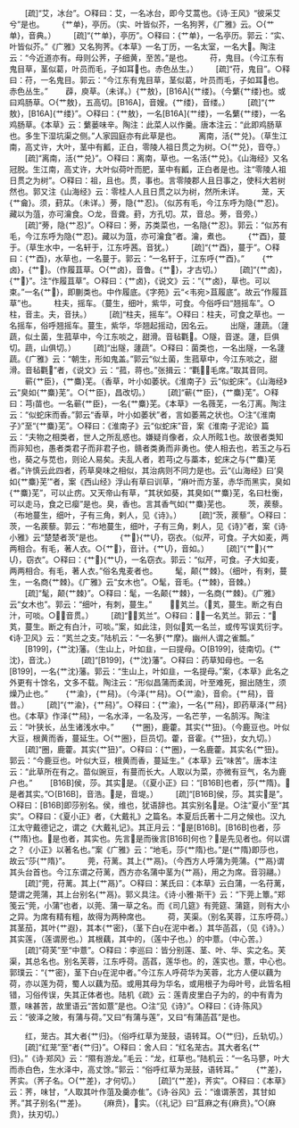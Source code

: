 <!-- { "loadSidebar": true } -->
　　[疏]“艾，冰台”。○释曰：艾，一名冰台，即今艾蒿也。《诗·王风》“彼采艾兮”是也。
　　{艹单}，亭历。（实、叶皆似芥，一名狗荠，《广雅》云。○{艹单}，音典。）
　　[疏]“{艹单}，亭历”。○释曰：{艹单}，一名亭历。郭云：“实、叶皆似芥。”《广雅》又名狗荠。《本草》一名丁历，一名太室，一名大。陶注云：“今近道亦有。母则公荠，子细黄，至苦。”是也。
　　苻，鬼目。（今江东有鬼目草，茎似葛，叶员而毛，子如耳也。赤色丛生。）
　　[疏]“苻，鬼目”。○释曰：苻，一名鬼目。郭云：“今江东有鬼目草，茎似葛，叶员而毛，子如耳也。赤色丛生。”
　　薜，庾草。（未详。）{艹敖}，[B16A]{艹缕}。（今蘩{艹缕}也。或曰鸡肠草。○{艹敖}，五高切。[B16A]，音嫂。{艹缕}，音缕。）
　　[疏]“{艹敖}，[B16A]{艹缕}”。○释曰：{艹敖}，一名[B16A]{艹缕}，一名蘩{艹缕}，一名鸡肠草。《本草》云：蘩蒌味辛。陶注：此菜人以作羹。唐本注云：“此即鸡肠草也。多生下湿坑渠之侧。”人家园庭亦有此草是也。
　　离南，活{艹兑}。（草生江南，高丈许，大叶，茎中有瓤，正白，零陵人祖日贯之为树。○{艹兑}，音夺。）
　　[疏]“离南，活{艹兑}”。○释曰：离南，草也。一名活{艹兑}。《山海经》又名冠脱。生江南，高丈许，大叶似荷叶而肥，茎中有瓤，正白者是也。注“零陵人祖日贯之为树”。○释曰：祖，且也。贯，事也。言零陵郡人且日事之，使科大若树然也。郭又注《山海经》云：零桂人人且日贯之以为树，然所未详。
　　茏，天{艹龠}。须，葑苁。（未详。）蒡，隐{艹忍}。（似苏有毛，今江东呼为隐{艹忍}。藏以为菹，亦可瀹食。○龙，音聋。葑，方孔切。苁，音总。蒡，音旁。）
　　[疏]“蒡，隐{艹忍}”。○释曰：蒡，苏类菜也，一名隐{艹忍}。郭云：“似苏有毛，今江东呼为隐{艹忍}。藏以为菹，亦可瀹食”者。瀹，煮也。
　　{艹酉}，蔓于。（草生水中，一名轩于，江东呼茜。音犹。）
　　[疏]“{艹酉}，蔓于”。○释曰：{艹酉}，水草也，一名蔓于。郭云：“一名轩于，江东呼{艹酉}。”
　　{艹卤}，{艹}。（作履苴草。○{艹卤}，音鲁。{艹}，才古切。）
　　[疏]“{艹卤}，{艹}”。注“作履苴草”。○释曰：{艹卤}，《说文》云：“{艹卤}，草也。可以束。”一名{艹}，即蒯类也。中作履底。《字苑》云“<韦宛>苴履底”。故云“作履苴草”也。
　　柱夫，摇车。（蔓生，细叶，紫华，可食。今俗呼曰“翘摇车”。○柱，音主。夫，音扶。）
　　[疏]“柱夫，摇车”。○释曰：柱夫，可食之草也。一名摇车，俗呼翘摇车。蔓生，紫华，华翘起摇动，因名云。
　　出隧，蘧蔬。（蘧蔬，似土菌，生菰草中，今江东啖之，甜滑。音毡氍。○隧，音遂。蘧，巨俱切。蔬，山俱切。）
　　[疏]“出隧，蘧蔬”。○释曰：菌类也，一名出隧，一名蘧蔬。《广雅》云：“朝生，形如鬼盖。”郭云“似土菌，生菰草中，今江东啖之，甜滑。音毡氍”者，《说文》云：“菰，蒋也。”张揖云：“氍，毛席。”取其音同。
　　蕲{艹臣}，{艹麋}芜。（香草，叶小如萎状。《淮南子》云“似蛇床”。《山海经》云“臭如{艹麋}芜”。○{艹臣}，昌改切。）
　　[疏]“蕲{艹臣}，{艹麋}芜”。○释曰：芎苗也。一名蕲{艹臣}，一名{艹麋}芜。《本草》一名薇芜，一名汀离。陶注云：“似蛇床而香。”郭云“香草，叶小如萎状”者，言如萎蔫之状也。○注“《淮南子》”至“{艹麋}芜”。○释曰：《淮南子》云“似蛇床”音，案《淮南·子泥论》篇云：“夫物之相类者，世人之所乱惑也。嫌疑肖像者，众人所眩也。故很者类知而非知也，愚者类君子而非君子也，赣者类勇而非勇也。使人相去也，若玉之与石也，葵之与苋也，则论人易矣。夫乱人者，若芎之与藁本，蛇床之与{艹麋}芜者。”许慎云此四者，药草臭味之相似，其治病则不同力是也。云“《山海经》曰‘臭如{艹麋}芜’”者，案《西山经》浮山有草曰训草，“麻叶而方茎，赤华而黑实，臭如{艹麋}芜”，可以止疠。又天帝山有草，“其状如葵，其臭如{艹麋}芜，名曰杜衡，可以走马，食之已瘿”是也。臭，香也。言其香气如{艹麋}芜也。
　　茨，蒺藜。（布地蔓生，细叶，子有三角，剌人，见《诗》。）
　　[疏]“茨，蒺藜”。○释曰：茨，一名蒺藜。郭云：“布地蔓生，细叶，子有三角，剌人，见《诗》”者，案《诗·小雅》云“楚楚者茨”是也。
　　{艹}{艹}，窃衣。（似芹，可食。子大如麦，两两相合。有毛，著人衣。○{艹}，音计。{艹}，音如。）
　　[疏]“{艹}{艹}，窃衣”。○释曰：{艹}{艹}，一名窃衣。郭云：“似芹，可食。子大如麦，两两相合。有毛，著人衣。”俗名鬼麦者也。
　　髦，颠{艹棘}。（细叶，有剌，蔓生，一名商{艹棘}。《广雅》云“女木也”。○髦，音毛。{艹棘}，音棘。）
　　[疏]“髦，颠{艹棘}”。○释曰：髦，一名颠{艹棘}，一名商{艹棘}。《广雅》云“女木也”。郭云：“细叶，有刺，蔓生。”
　　，芄兰。（芄，蔓生。断之有白汁，可啖。○，音贯。）
　　[疏]“，芄兰”。○释曰：，一名芄兰。郭云：“芄，蔓生。断之有白汁，可啖。”案，如此注，则似芄一名兰，或传写误芄衍字。《诗·卫风》云：“芄兰之支。”陆机云：“一名萝{艹摩}。幽州人谓之雀瓢。”
　　[B199]，{艹沈}藩。（生山上，叶如韭，一曰提母。○[B199]，徒南切。{艹沈}，音沈。）
　　　[疏]“[B199]，{艹沈}藩”。○释曰：药草知母也。一名[B199]，一名{艹沈}藩。郭云：“生山上，叶如韭，一名提母。”案，《本草》此名之外更有十馀名，文多不载。陶注云：“形似昌蒲而柔润，叶至难死，掘出随生，须燥乃止也。”
　　{艹渝}，{艹舄}。（今泽{艹舄}。○{艹渝}，音俞。{艹舄}，音昔。）
　　[疏]“{艹渝}，{艹舄}”。○释曰：{艹渝}，一名{艹舄}，即药草泽{艹舄}也。《本草》作泽{艹舄}，一名水泽，一名及泻，一名芒芋，一名鹄泻。陶注云：“叶狭长，丛生诸浅水中。”
　　{艹圈}，鹿藿。其实{艹狃}。（今鹿豆也。叶似大豆，根黄而香，蔓延生。○{艹圈}，巨员切。藿，音霍。{艹狃}，女九切。）
　　[疏]“圈，鹿藿。其实{艹狃}”。○释曰：{艹圈}，一名鹿藿。其实名{艹狃}。郭云：“今鹿豆也。叶似大豆，根黄而香，蔓延生。”《本草》云“味苦”。唐本注云：“此草所在有之。苗似豌豆，有蔓而长大。人取以为菜，亦微有豆气，名为鹿户也。”
　　[B16B]侯，莎。其实是。（《夏小正》曰：“[B16B]也者，莎{艹隋}。是者其实。”○[B16B]，音浩。是，音堤。）
　　[疏]“[B16B]侯，莎。其实是”。○释曰：[B16B]即莎别名。侯，维也，犹语辞也。其实别名是。○注“夏小”至“其实”。○释曰：《夏小正》者，《大戴礼》之篇名。本夏后氏著十二月之候也。汉九江太守戴德记之，谓之《大戴礼记》。其正月云：“是[B16B]。[B16B]也者，莎{艹隋}也。是也者，其实也。先言是而後言[B16B]何也？是先见者也。何以谓之？《小正》以著名也。”案《广雅》云：“地毛，莎{艹隋}也。”是{艹隋}即莎也，故云“莎{艹隋}”。
　　莞，苻蓠。其上{艹鬲}。（今西方人呼蒲为莞蒲。{艹鬲}谓其头台首也。今江东谓之苻蓠，西方亦名蒲中茎为{艹鬲}，用之为席。音羽翮。）
　　[疏]“莞，苻蓠。其上{艹鬲}”。○释曰：某氏曰：《本草》云白蒲，一名苻蓠，楚谓之莞蒲，其上台别名{艹鬲}。郭义具注。《诗·小雅·斯干》云：“下莞上簟。”郑笺云“莞，小蒲”也者，以莞、蒲一草之名。而《司几筵》有莞筵、蒲筵，则有大小之异。为席有精有粗，故得为两种席也。
　　荷，芙渠。（别名芙蓉，江东呼荷。）其茎茄，其叶{艹遐}，其本{艹密}，（茎下白在泥中者。）其华菡萏，（见《诗》。）其实莲，（莲谓房也。）其根藕，其中的，（莲中子也。）的中薏。（中心苦。）
　　[疏]“荷芙”至“中薏”。○释曰：李巡曰：皆分别莲、茎、叶、华、实之名。芙渠，其总名也。别名芙蓉，江东呼荷。菡萏，莲华也。的，莲实也。薏，中心也。郭璞云：“{艹密}，茎下白在泥中者。”今江东人呼荷华为芙蓉，北方人便以藕为荷，亦以莲为荷，蜀人以藕为茄。或用其母为华名，或用根子为母叶号，此皆名相错，习俗传误，失其正体者也。陆机《疏》云：莲青皮里白子为的，的中有青为薏，味甚苦，故里语云“苦如薏”是也。○注“见《诗》”。○释曰：《诗·陈风》云：“彼泽之陂，有蒲与荷。”又曰“有蒲与莲”，又曰“有蒲菡萏”是也。

　　红，茏古。其大者{艹归}。（俗呼红草为茏鼓，语转耳。○{艹归}，丘轨切。）
　　[疏]“红茏”至“者{艹归}”。○释曰：舍人曰：“红名茏古。其大者名{艹归}。”《诗·郑风》云：“隰有游龙。”毛云：“龙，红草也。”陆机云：“一名马蓼，叶大而赤白色，生水泽中，高丈馀。”郭云：“俗呼红草为茏鼓，语转耳。”
　　{艹差}，荠实。（荠子名。○{艹差}，才何切。）
　　[疏]“{艹差}，荠实”。○释曰：《本草》云：荠，味甘，“人取其叶作菹及羹亦隹”。《诗·谷风》云：“谁谓荼苦，其甘如荠。”其子别名{艹差}。
　　{麻贲}，实。（《礼记》曰“苴麻之有{麻贲}。”○{麻贲}，扶刃切。）
